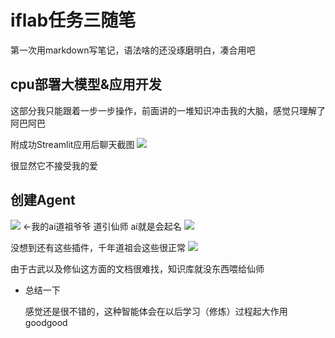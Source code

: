 # iflab任务三随笔
第一次用markdown写笔记，语法啥的还没琢磨明白，凑合用吧
## cpu部署大模型&应用开发
这部分我只能跟着一步一步操作，前面讲的一堆知识冲击我的大脑，感觉只理解了阿巴阿巴

附成功Streamlit应用后聊天截图
![](https://gitee.com/zhe623/text1/raw/master/img/202410061305085.png)

很显然它不接受我的爱

## 创建Agent
![](https://gitee.com/zhe623/text1/raw/master/img/202410061304532.png) ←我的ai道祖爷爷
道引仙师 ai就是会起名
![](https://gitee.com/zhe623/text1/raw/master/img/202410061306547.png)

没想到还有这些插件，千年道祖会这些很正常
![](https://gitee.com/zhe623/text1/raw/master/img/202410061306902.png)

由于古武以及修仙这方面的文档很难找，知识库就没东西喂给仙师
* 总结一下
  
  感觉还是很不错的，这种智能体会在以后学习（修炼）过程起大作用 goodgood
